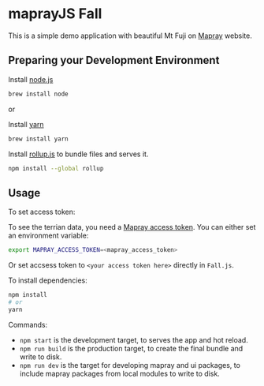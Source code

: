 # maprayJS Fall 
This is a simple demo application with beautiful Mt Fuji on [Mapray](https://mapray.com) website.

## Preparing your Development Environment
Install [node.js](https://nodejs.org/)
```bash
brew install node
```
or

Install [yarn](https://yarnpkg.com/en/)
```bash
brew install yarn
```

Install [rollup.js](https://rollupjs.org/guide/en/) to bundle files and serves it.
```bash
npm install --global rollup
```

## Usage
To set access token:

To see the terrian data, you need a [Mapray access token](/doc/developer-guide/GettingStarted/index.md). You can either set an environment variable:

```bash
export MAPRAY_ACCESS_TOKEN=<mapray_access_token>
```

Or set accsess token to `<your access token here>` directly in `Fall.js`.


To install dependencies:

```bash
npm install
# or
yarn
```

Commands:
* `npm start` is the development target, to serves the app and hot reload.
* `npm run build` is the production target, to create the final bundle and write to disk.
* `npm run dev` is the target for developing mapray and ui packages, to include mapray packages from local modules to write to disk.
